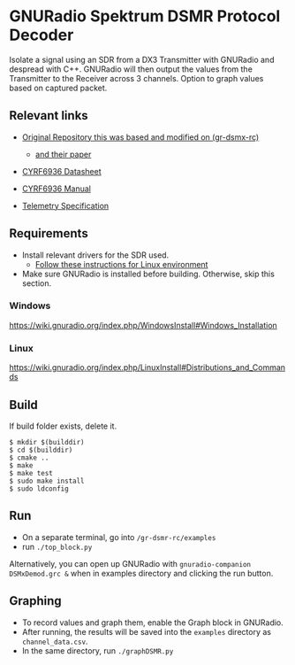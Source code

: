 # GNURadio Spektrum DSMR Protocol Decoder

Isolate a signal using an SDR from a DX3 Transmitter with GNURadio and despread with C++. GNURadio will then output the values from the Transmitter to the Receiver across 3 channels. Option to graph values based on captured packet.

## Relevant links

- [Original Repository this was based and modified on (gr-dsmx-rc)](https://github.com/lscardoso/gr-dsmx-rc/tree/master)
    - [and their paper](https://pubs.gnuradio.org/index.php/grcon/article/download/97/63/)

- [CYRF6936 Datasheet](https://mm.digikey.com/Volume0/opasdata/d220001/medias/docus/380/CYRF6936.pdf)

- [CYRF6936 Manual](https://application-notes.digchip.com/011/11-13720.pdf)

- [Telemetry Specification](https://www.spektrumrc.com/ProdInfo/Files/SPM_Telemetry_Developers_Specs.pdf)

## Requirements

- Install relevant drivers for the SDR used.
    - [Follow these instructions for Linux environment](https://wiki.gnuradio.org/index.php?title=Draft-AN-445#Building_and_installing_UHD_from_source_code)
- Make sure GNURadio is installed before building. Otherwise, skip this section.

### Windows
https://wiki.gnuradio.org/index.php/WindowsInstall#Windows_Installation

### Linux
https://wiki.gnuradio.org/index.php/LinuxInstall#Distributions_and_Commands 

## Build

If build folder exists, delete it.
```
$ mkdir $(builddir)
$ cd $(builddir)
$ cmake ..
$ make
$ make test
$ sudo make install
$ sudo ldconfig
```

## Run
- On a separate terminal, go into `/gr-dsmr-rc/examples`
- run `./top_block.py`

Alternatively, you can open up GNURadio with `gnuradio-companion DSMxDemod.grc &` when in examples directory and clicking the run button.

## Graphing
- To record values and graph them, enable the Graph block in GNURadio.
- After running, the results will be saved into the `examples` directory as `channel_data.csv`.
- In the same directory, run `./graphDSMR.py` 